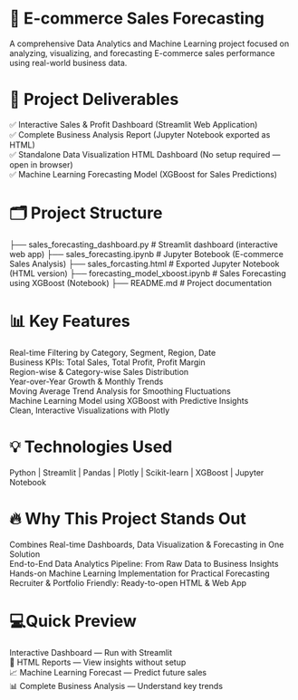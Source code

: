 # 🚀 E-commerce Sales Forecasting 
A comprehensive Data Analytics and Machine Learning project focused on analyzing, visualizing, and forecasting E-commerce sales performance using real-world business data.

# 🌟 Project Deliverables
✅ Interactive Sales & Profit Dashboard (Streamlit Web Application)<br>
✅ Complete Business Analysis Report (Jupyter Notebook exported as HTML)<br>
✅ Standalone Data Visualization HTML Dashboard (No setup required — open in browser)<br>
✅ Machine Learning Forecasting Model (XGBoost for Sales Predictions)<br>

# 🗂️ Project Structure

├── sales_forecasting_dashboard.py # Streamlit dashboard (interactive web app)
├── sales_forecasting.ipynb # Jupyter Botebook (E-commerce Sales Analysis)
├── sales_forcasting.html # Exported Jupyter Notebook (HTML version)
├── forecasting_model_xboost.ipynb # Sales Forecasting using XGBoost (Notebook)
├── README.md # Project documentation

# 📊 Key Features
  Real-time Filtering by Category, Segment, Region, Date<br>
  Business KPIs: Total Sales, Total Profit, Profit Margin<br>
  Region-wise & Category-wise Sales Distribution<br>
  Year-over-Year Growth & Monthly Trends<br>
  Moving Average Trend Analysis for Smoothing Fluctuations<br>
  Machine Learning Model using XGBoost with Predictive Insights<br>
  Clean, Interactive Visualizations with Plotly<br>

# 💡 Technologies Used
Python | Streamlit | Pandas | Plotly | Scikit-learn | XGBoost | Jupyter Notebook

# 🔥 Why This Project Stands Out
  Combines Real-time Dashboards, Data Visualization & Forecasting in One Solution<br>
  End-to-End Data Analytics Pipeline: From Raw Data to Business Insights<br>
  Hands-on Machine Learning Implementation for Practical Forecasting<br>
  Recruiter & Portfolio Friendly: Ready-to-open HTML & Web App<br>


# 💻Quick Preview
 Interactive Dashboard — Run with Streamlit<br>
📂 HTML Reports — View insights without setup<br>
📈 Machine Learning Forecast — Predict future sales<br>
📊 Complete Business Analysis — Understand key trends<br>

